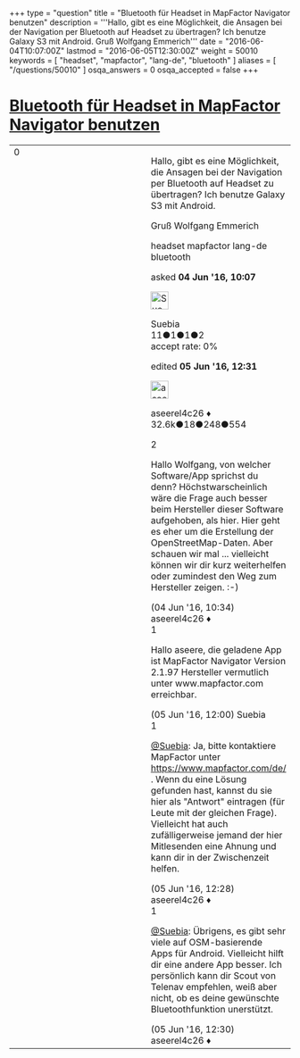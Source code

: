 +++
type = "question"
title = "Bluetooth für Headset in MapFactor Navigator benutzen"
description = '''Hallo, gibt es eine Möglichkeit, die Ansagen bei der Navigation per Bluetooth auf Headset zu übertragen? Ich benutze Galaxy S3 mit Android. Gruß Wolfgang Emmerich'''
date = "2016-06-04T10:07:00Z"
lastmod = "2016-06-05T12:30:00Z"
weight = 50010
keywords = [ "headset", "mapfactor", "lang-de", "bluetooth" ]
aliases = [ "/questions/50010" ]
osqa_answers = 0
osqa_accepted = false
+++

<div class="headNormal">

# [Bluetooth für Headset in MapFactor Navigator benutzen](/questions/50010/bluetooth-fur-headset-in-mapfactor-navigator-benutzen)

</div>

<div id="main-body">

<div id="askform">

<table id="question-table" style="width:100%;">
<colgroup>
<col style="width: 50%" />
<col style="width: 50%" />
</colgroup>
<tbody>
<tr>
<td style="width: 30px; vertical-align: top"><div class="vote-buttons">
<span id="post-50010-upvote" class="ajax-command post-vote up" rel="nofollow" title="I like this post (click again to cancel)"> </span>
<div id="post-50010-score" class="post-score" title="current number of votes">
0
</div>
<span id="post-50010-downvote" class="ajax-command post-vote down" rel="nofollow" title="I dont like this post (click again to cancel)"> </span> <span id="favorite-mark" class="ajax-command favorite-mark" rel="nofollow" title="mark/unmark this question as favorite (click again to cancel)"> </span>
<div id="favorite-count" class="favorite-count">
&#10;</div>
</div></td>
<td><div id="item-right">
<div class="question-body">
<p>Hallo, gibt es eine Möglichkeit, die Ansagen bei der Navigation per Bluetooth auf Headset zu übertragen? Ich benutze Galaxy S3 mit Android.</p>
<p>Gruß Wolfgang Emmerich</p>
</div>
<div id="question-tags" class="tags-container tags">
<span class="post-tag tag-link-headset" rel="tag" title="see questions tagged &#39;headset&#39;">headset</span> <span class="post-tag tag-link-mapfactor" rel="tag" title="see questions tagged &#39;mapfactor&#39;">mapfactor</span> <span class="post-tag tag-link-lang-de" rel="tag" title="see questions tagged &#39;lang-de&#39;">lang-de</span> <span class="post-tag tag-link-bluetooth" rel="tag" title="see questions tagged &#39;bluetooth&#39;">bluetooth</span>
</div>
<div id="question-controls" class="post-controls">
&#10;</div>
<div class="post-update-info-container">
<div class="post-update-info post-update-info-user">
<p>asked <strong>04 Jun '16, 10:07</strong></p>
<img src="https://secure.gravatar.com/avatar/91700ada66d0754000fd1f6f78768768?s=32&amp;d=identicon&amp;r=g" class="gravatar" width="32" height="32" alt="Suebia&#39;s gravatar image" />
<p><span>Suebia</span><br />
<span class="score" title="11 reputation points">11</span><span title="1 badges"><span class="badge1">●</span><span class="badgecount">1</span></span><span title="1 badges"><span class="silver">●</span><span class="badgecount">1</span></span><span title="2 badges"><span class="bronze">●</span><span class="badgecount">2</span></span><br />
<span class="accept_rate" title="Rate of the user&#39;s accepted answers">accept rate:</span> <span title="Suebia has no accepted answers">0%</span></p>
</div>
<div class="post-update-info post-update-info-edited">
<p><span> edited <strong>05 Jun '16, 12:31</strong> </span></p>
<img src="https://secure.gravatar.com/avatar/66f0dc05b44574e3894be07b0b37cf37?s=32&amp;d=identicon&amp;r=g" class="gravatar" width="32" height="32" alt="aseerel4c26&#39;s gravatar image" />
<p><span>aseerel4c26 ♦</span><br />
<span class="score" title="32615 reputation points"><span>32.6k</span></span><span title="18 badges"><span class="badge1">●</span><span class="badgecount">18</span></span><span title="248 badges"><span class="silver">●</span><span class="badgecount">248</span></span><span title="554 badges"><span class="bronze">●</span><span class="badgecount">554</span></span></p>
</div>
</div>
<div id="comments-container-50010" class="comments-container">
<span id="50012"></span>
<div id="comment-50012" class="comment">
<div id="post-50012-score" class="comment-score">
2
</div>
<div class="comment-text">
<p>Hallo Wolfgang, von welcher Software/App sprichst du denn? Höchstwarscheinlich wäre die Frage auch besser beim Hersteller dieser Software aufgehoben, als hier. Hier geht es eher um die Erstellung der OpenStreetMap-Daten. Aber schauen wir mal ... vielleicht können wir dir kurz weiterhelfen oder zumindest den Weg zum Hersteller zeigen. :-)</p>
</div>
<div id="comment-50012-info" class="comment-info">
<span class="comment-age">(04 Jun '16, 10:34)</span> <span class="comment-user userinfo">aseerel4c26 ♦</span>
</div>
</div>
<span id="50027"></span>
<div id="comment-50027" class="comment">
<div id="post-50027-score" class="comment-score">
1
</div>
<div class="comment-text">
<p>Hallo aseere, die geladene App ist MapFactor Navigator Version 2.1.97 Hersteller vermutlich unter www.mapfactor.com erreichbar.</p>
</div>
<div id="comment-50027-info" class="comment-info">
<span class="comment-age">(05 Jun '16, 12:00)</span> <span class="comment-user userinfo">Suebia</span>
</div>
</div>
<span id="50028"></span>
<div id="comment-50028" class="comment">
<div id="post-50028-score" class="comment-score">
1
</div>
<div class="comment-text">
<p><a href="https://help.openstreetmap.org/users/12385/suebia">@Suebia</a>: Ja, bitte kontaktiere MapFactor unter <a href="https://www.mapfactor.com/de/">https://www.mapfactor.com/de/</a> . Wenn du eine Lösung gefunden hast, kannst du sie hier als "Antwort" eintragen (für Leute mit der gleichen Frage). Vielleicht hat auch zufälligerweise jemand der hier Mitlesenden eine Ahnung und kann dir in der Zwischenzeit helfen.</p>
</div>
<div id="comment-50028-info" class="comment-info">
<span class="comment-age">(05 Jun '16, 12:28)</span> <span class="comment-user userinfo">aseerel4c26 ♦</span>
</div>
</div>
<span id="50029"></span>
<div id="comment-50029" class="comment">
<div id="post-50029-score" class="comment-score">
1
</div>
<div class="comment-text">
<p><a href="https://help.openstreetmap.org/users/12385/suebia"></a><a href="https://help.openstreetmap.org/users/12385/suebia">@Suebia</a>: Übrigens, es gibt sehr viele auf <span>OSM-basierende Apps für Android</span>. Vielleicht hilft dir eine andere App besser. Ich persönlich kann dir <span>Scout von Telenav</span> empfehlen, weiß aber nicht, ob es deine gewünschte Bluetoothfunktion unerstützt.</p>
</div>
<div id="comment-50029-info" class="comment-info">
<span class="comment-age">(05 Jun '16, 12:30)</span> <span class="comment-user userinfo">aseerel4c26 ♦</span>
</div>
</div>
</div>
<div id="comment-tools-50010" class="comment-tools">
&#10;</div>
<div class="clear">
&#10;</div>
<div id="comment-50010-form-container" class="comment-form-container">
&#10;</div>
<div class="clear">
&#10;</div>
</div></td>
</tr>
</tbody>
</table>

</div>

</div>

